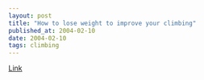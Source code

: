 ```yaml
---
layout: post
title: "How to lose weight to improve your climbing"
published_at: 2004-02-10
date: 2004-02-10
tags: climbing
---
```


[Link](http://www.rockclimbing.com/forums/viewtopic.php?topic=37315&forum=36)  